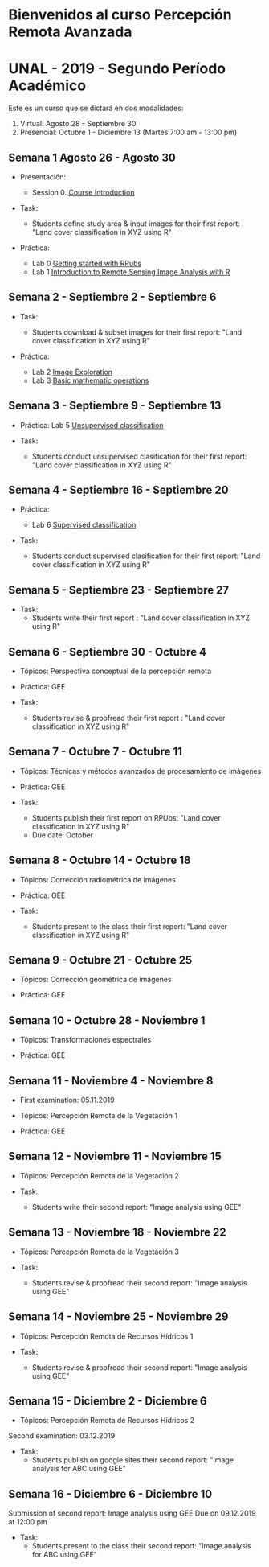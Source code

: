 # Bienvenidos al curso Percepción Remota Avanzada  
# UNAL - 2019 - Segundo Período Académico 

Este es un curso que se dictará en dos modalidades:
1. Virtual:  Agosto 28 -  Septiembre 30  
2. Presencial: Octubre 1 - Diciembre 13  (Martes 7:00 am - 13:00 pm)

## Semana 1  Agosto 26 - Agosto 30

- Presentación:
  - Session 0.  [Course Introduction](https://ials.github.com/pra/pra_S0.html)

- Task:  
  - Students define study area & input images for their first report: "Land cover classification in XYZ using R"

- Práctica:
  - Lab 0    [Getting started with RPubs](https://rpubs.com/about/getting-started)
  - Lab 1    [Introduction to Remote Sensing Image Analysis with R](https://rspatial.org/rs/1-introduction.html) 
    
## Semana 2 - Septiembre 2 - Septiembre 6

- Task:  
  - Students download & subset images for their first report: "Land cover classification in XYZ using R"

- Práctica:
  - Lab 2     [Image Exploration](https://rspatial.org/rs/2-exploration.html)   
  - Lab 3     [Basic mathematic operations](https://rspatial.org/rs/3-basicmath.html)
 
 
## Semana 3 - Septiembre 9 - Septiembre 13

- Práctica:
   Lab 5     [Unsupervised classification](https://rspatial.org/rs/4-unsupclassification.html)
   
- Task:  
  - Students  conduct unsupervised clasification for their first report: "Land cover classification in XYZ using R"

## Semana 4 - Septiembre 16 - Septiembre 20

- Práctica:
  - Lab 6     [Supervised classification](https://rspatial.org/rs/4-unsupclassification.html)  
  
- Task:  
  - Students  conduct supervised clasification for their first report: "Land cover classification in XYZ using R"

## Semana 5 - Septiembre 23 - Septiembre 27

- Task:  
  - Students write their first report : "Land cover classification in XYZ using R"

## Semana 6 - Septiembre 30 - Octubre 4

- Tópicos:     Perspectiva conceptual de la percepción remota

- Práctica:    GEE 

- Task:  
  - Students revise & proofread  their first report : "Land cover classification in XYZ using R"

## Semana 7 - Octubre 7 - Octubre 11

- Tópicos:   Técnicas y métodos avanzados de procesamiento de imágenes

- Práctica:    GEE 

- Task:  
  - Students publish their first report on RPUbs: "Land cover classification in XYZ using R"
  - Due date:  October
 
## Semana 8 - Octubre 14 - Octubre 18

- Tópicos:   Corrección radiométrica de imágenes

- Práctica:    GEE 

- Task:  
  - Students present to the class  their first report: "Land cover classification in XYZ using R"

## Semana 9 - Octubre 21 - Octubre 25

- Tópicos:   Corrección geométrica de imágenes

- Práctica:    GEE 
 
## Semana 10 - Octubre 28 - Noviembre 1

- Tópicos:   Transformaciones espectrales

- Práctica:    GEE 

## Semana 11 - Noviembre 4 - Noviembre 8

- First examination: 05.11.2019

- Tópicos:   Percepción Remota de la Vegetación 1

- Práctica:    GEE 

## Semana 12 - Noviembre 11 - Noviembre 15

- Tópicos:  Percepción Remota de la Vegetación 2

- Task:  
  - Students write their second report: "Image analysis using GEE"

## Semana 13 - Noviembre 18 - Noviembre 22

- Tópicos:  Percepción Remota de la Vegetación 3

- Task:  
  - Students revise & proofread  their second report: "Image analysis using GEE"

## Semana 14 - Noviembre 25 - Noviembre 29

- Tópicos: Percepción Remota de Recursos Hídricos 1

- Task:  
  - Students revise & proofread  their second report: "Image analysis using GEE"

## Semana 15 - Diciembre 2 - Diciembre 6

- Tópicos: Percepción Remota de Recursos Hídricos 2

Second examination: 03.12.2019

- Task:  
  - Students publish on google sites  their second report: "Image analysis for ABC using GEE"

## Semana 16 - Diciembre 6 - Diciembre 10
 
Submission of second report: Image analysis using GEE
Due on 09.12.2019 at 12:00 pm

- Task:  
  - Students present to the class  their second  report: "Image analysis for ABC using GEE"
  



